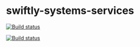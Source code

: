 # swiftly-systems-services

[![Build status](https://ci.appveyor.com/api/projects/status/gcgbbpos6qtaaqq8?svg=true)](https://ci.appveyor.com/project/davidyscott/swiftly-systems-services)

[![Build status](https://ci.appveyor.com/api/projects/status/gcgbbpos6qtaaqq8/branch/main?svg=true)](https://ci.appveyor.com/project/davidyscott/swiftly-systems-services/branch/main)
